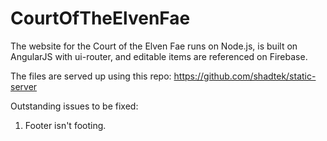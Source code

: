 # CourtOfTheElvenFae

The website for the Court of the Elven Fae runs on Node.js, is built on AngularJS with ui-router, and editable items are referenced on Firebase.

The files are served up using this repo: https://github.com/shadtek/static-server


Outstanding issues to be fixed: 
1. Footer isn't footing.
